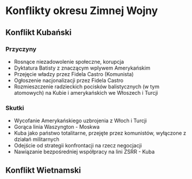 # Konflikty okresu Zimnej Wojny
## Konflikt Kubański
### Przyczyny
* Rosnące niezadowolenie społeczne, korupcja
* Dyktatura Batisty z znaczącym wplywem Amerykańskim
* Przejęcie władzy przez Fidela Castro (Komunista)
* Ogłoszenie nacjonalizacji przez Fidela Castro
* Rozmieszczenie radzieckich pocisków balistycznych (w tym atomowych) na Kubie i amerykańskich we Włoszech i Turcji 

### Skutki
* Wycofanie Amerykańskiego uzbrojenia z Włoch i Turcji
* Gorąca linia Waszyngton - Moskwa
* Kuba jako państwo totalitarne, przejęte przez komunistów, wyłączone z działań militarnych
* Odejście od strategii konfrontacji na rzecz negocjacji
* Nawiązanie bezpośredniej współpracy na lini ZSRR - Kuba

## Konflikt Wietnamski

